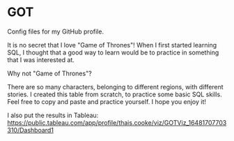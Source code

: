 # GOT
Config files for my GitHub profile.

It is no secret that I love "Game of Thrones"! When I first started learning SQL, I thought that a good way to learn would be to practice in something that I was 
interested at. 

Why not "Game of Thrones"?

There are so many characters, belonging to different regions, with different stories. I created this table from scratch, to practice some basic SQL skills. Feel free 
to copy and paste and practice yourself. I hope you enjoy it!

I also put the results in Tableau:
https://public.tableau.com/app/profile/thais.cooke/viz/GOTViz_16481707703310/Dashboard1


